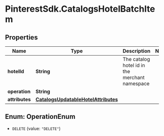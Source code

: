 # PinterestSdk.CatalogsHotelBatchItem

## Properties

Name | Type | Description | Notes
------------ | ------------- | ------------- | -------------
**hotelId** | **String** | The catalog hotel id in the merchant namespace | 
**operation** | **String** |  | 
**attributes** | [**CatalogsUpdatableHotelAttributes**](CatalogsUpdatableHotelAttributes.md) |  | 



## Enum: OperationEnum


* `DELETE` (value: `"DELETE"`)




